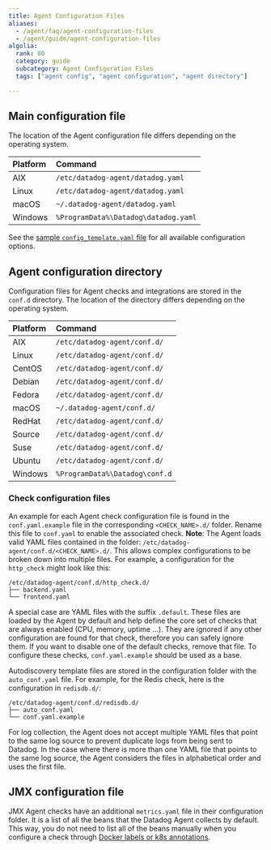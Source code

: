 ```yaml
---
title: Agent Configuration Files
aliases:
  - /agent/faq/agent-configuration-files
  - /agent/guide/agent-configuration-files
algolia:
  rank: 80
  category: guide
  subcategory: Agent Configuration Files
  tags: ["agent config", "agent configuration", "agent directory"]

---
```


## Main configuration file

The location of the Agent configuration file differs depending on the operating system.

| Platform                             | Command                              |
|:-------------------------------------|:-------------------------------------|
| AIX                                  | `/etc/datadog-agent/datadog.yaml`    |
| Linux                                | `/etc/datadog-agent/datadog.yaml`    |
| macOS                                | `~/.datadog-agent/datadog.yaml`      |
| Windows                              | `%ProgramData%\Datadog\datadog.yaml` |

See the [sample `config_template.yaml` file][1] for all available configuration options.

## Agent configuration directory

Configuration files for Agent checks and integrations are stored in the `conf.d` directory. The location of the directory differs depending on the operating system.

| Platform                             | Command                        |
|:-------------------------------------|:-------------------------------|
| AIX                                  | `/etc/datadog-agent/conf.d/`   |
| Linux                                | `/etc/datadog-agent/conf.d/`   |
| CentOS                               | `/etc/datadog-agent/conf.d/`   |
| Debian                               | `/etc/datadog-agent/conf.d/`   |
| Fedora                               | `/etc/datadog-agent/conf.d/`   |
| macOS                                | `~/.datadog-agent/conf.d/`     |
| RedHat                               | `/etc/datadog-agent/conf.d/`   |
| Source                               | `/etc/datadog-agent/conf.d/`   |
| Suse                                 | `/etc/datadog-agent/conf.d/`   |
| Ubuntu                               | `/etc/datadog-agent/conf.d/`   |
| Windows                              | `%ProgramData%\Datadog\conf.d` |

### Check configuration files

An example for each Agent check configuration file is found in the `conf.yaml.example` file in the corresponding `<CHECK_NAME>.d/` folder. Rename this file to `conf.yaml` to enable the associated check. **Note**: The Agent loads valid YAML files contained in the folder: `/etc/datadog-agent/conf.d/<CHECK_NAME>.d/`. This allows complex configurations to be broken down into multiple files. For example, a configuration for the `http_check` might look like this:

```text
/etc/datadog-agent/conf.d/http_check.d/
├── backend.yaml
└── frontend.yaml
```

A special case are YAML files with the suffix `.default`. These files are loaded by the Agent by default and help define the core set of checks that are always enabled (CPU, memory, uptime ...). They are ignored if any other configuration are found for that check, therefore you can safely ignore them. If you want to disable one of the default checks, remove that file. To configure these checks, `conf.yaml.example` should be used as a base.

Autodiscovery template files are stored in the configuration folder with the `auto_conf.yaml` file. For example, for the Redis check, here is the configuration in `redisdb.d/`:

```text
/etc/datadog-agent/conf.d/redisdb.d/
├── auto_conf.yaml
└── conf.yaml.example
```

For log collection, the Agent does not accept multiple YAML files that point to the same log source to prevent duplicate logs from being sent to Datadog. In the case where there is more than one YAML file that points to the same log source, the Agent considers the files in alphabetical order and uses the first file.

## JMX configuration file

JMX Agent checks have an additional `metrics.yaml` file in their configuration folder. It is a list of all the beans that the Datadog Agent collects by default. This way, you do not need to list all of the beans manually when you configure a check through [Docker labels or k8s annotations][2].

[1]: https://github.com/DataDog/datadog-agent/blob/master/pkg/config/config_template.yaml
[2]: /agent/kubernetes/integrations/#configuration